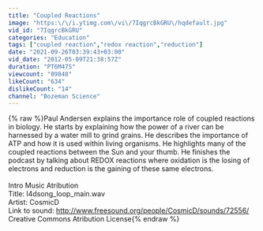 ```yaml
---
title: "Coupled Reactions"
image: "https:\/\/i.ytimg.com\/vi\/7IqgrcBkGRU\/hqdefault.jpg"
vid_id: "7IqgrcBkGRU"
categories: "Education"
tags: ["coupled reaction","redox reaction","reduction"]
date: "2021-09-26T03:39:43+03:00"
vid_date: "2012-05-09T21:38:57Z"
duration: "PT6M47S"
viewcount: "89848"
likeCount: "634"
dislikeCount: "14"
channel: "Bozeman Science"
---
```

{% raw %}Paul Andersen explains the importance role of coupled reactions in biology.  He starts by explaining how the power of a river can be harnessed by a water mill to grind grains.  He describes the importance of ATP and how it is used within living organisms.  He highlights many of the coupled reactions between the Sun and your thumb.  He finishes the podcast by talking about REDOX reactions where oxidation is the losing of electrons and reduction is the gaining of these same electrons.<br /><br />Intro Music Atribution<br />Title: I4dsong_loop_main.wav<br />Artist: CosmicD<br />Link to sound: <a rel="nofollow" target="blank" href="http://www.freesound.org/people/CosmicD/sounds/72556/">http://www.freesound.org/people/CosmicD/sounds/72556/</a><br />Creative Commons Atribution License{% endraw %}
